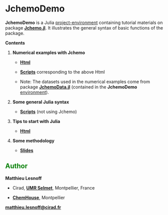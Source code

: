 # JchemoDemo

**JchemoDemo** is a Julia [project-environment](https://github.com/mlesnoff/JchemoDemo/blob/master/Project.toml) containing tutorial materials on package [**Jchemo.jl**](https://github.com/mlesnoff/Jchemo.jl). It illustrates the general syntax of basic functions of the package. 

**Contents**

1. **Numerical examples with Jchemo** 
    - [**Html**](https://mlesnoff.github.io/JchemoDemo/docs/build/) 
    - [**Scripts**](https://github.com/mlesnoff/JchemoDemo/tree/main/Ex/src) corresponding to the above Html 

    - Note: The datasets used in the numerical examples come from package [**JchemoData.jl**](https://github.com/mlesnoff/JchemoData.jl) (contained in the **JchemoDemo**[ environment](https://github.com/mlesnoff/JchemoDemo/blob/master/Project.toml)).

2. **Some general Julia syntax** 
    - [**Scripts**](https://github.com/mlesnoff/JchemoDemo/tree/main/Misc/src) (not using Jchemo)

3. **Tips to start with Julia**
    - [**Html**](https://github.com/mlesnoff/JchemoDemo/blob/main/Misc/config.md)

4. **Some methodology**
    - [**Slides**](https://github.com/mlesnoff/JchemoDemo/tree/main/Misc/annexes)

## <span style="color:green"> **Author** </span> 

**Matthieu Lesnoff**

- Cirad, [**UMR Selmet**](https://umr-selmet.cirad.fr/en), Montpellier, France

- [**ChemHouse**](https://www.chemproject.org/ChemHouse), Montpellier

**matthieu.lesnoff@cirad.fr**

